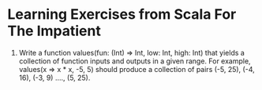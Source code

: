 # Learning Exercises from Scala For The Impatient

1. Write a function values(fun: (Int) => Int, low: Int, high: Int) that yields a collection of function inputs and outputs in a given range. For example, values(x => x * x, -5, 5) should produce a collection of pairs (-5, 25), (-4, 16), (-3, 9) ...., (5, 25).
